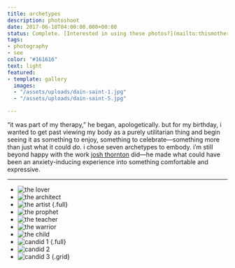 ```yaml
---
title: archetypes
description: photoshoot
date: 2017-06-18T04:00:00.000+00:00
status: Complete. [Interested in using these photos?](mailto:thismotherfucker@dainsaint.com)
tags:
- photography
- see
color: "#161616"
text: light
featured:
- template: gallery
  images:
  - "/assets/uploads/dain-saint-1.jpg"
  - "/assets/uploads/dain-saint-5.jpg"

---
```


“it was part of my therapy,” he began, apologetically. but for my birthday, i wanted to get past viewing my body as a purely utilitarian thing and begin seeing it as something to enjoy, something to celebrate—something more than just what it could _do_. i chose seven archetypes to embody. i’m still beyond happy with the work [josh thornton](https://darkroomsupplyco.com) did—he made what could have been an anxiety-inducing experience into something comfortable and expressive.

---

* ![the lover](/assets/uploads/Dain%20Saint%201.jpg)
* ![the architect](/assets/uploads/Dain%20Saint%202.jpg)
* ![the artist](/assets/uploads/Dain%20Saint%203.jpg) {.full}
* ![the prophet](/assets/uploads/Dain%20Saint%209.jpg)
* ![the teacher](/assets/uploads/Dain%20Saint%205.jpg)
* ![the warrior](/assets/uploads/Dain%20Saint%206.jpg)
* ![the child](/assets/uploads/Dain%20Saint%207.jpg)
* ![candid 1](/assets/uploads/Dain%20Saint%204.jpg)  {.full}
* ![candid 2](/assets/uploads/Dain%20Saint%208.jpg)
* ![candid 3](/assets/uploads/Dain%20Saint%2010.jpg)
{.grid}
